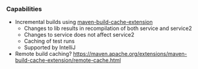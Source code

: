 ### Capabilities
* Incremental builds using [maven-build-cache-extension](https://maven.apache.org/extensions/maven-build-cache-extension/getting-started.html)
    * Changes to lib results in recompilation of both service and service2
    * Changes to service does not affect service2
    * Caching of test runs
    * Supported by IntelliJ
* Remote build caching? https://maven.apache.org/extensions/maven-build-cache-extension/remote-cache.html